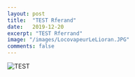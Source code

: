 ```yaml
---
layout: post
title:  "TEST Rferand"
date:   2019-12-20
excerpt: "TEST Rferrand"
image: "/images/LocovapeurLeLioran.JPG"
comments: false
---
```


![TEST](https://media.ldlc.com/ld3/zoom/2004/LD0000712167.jpg)
